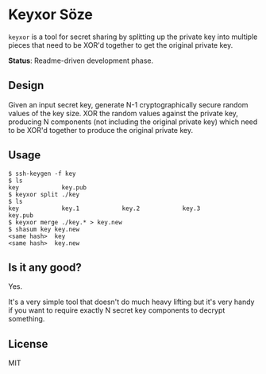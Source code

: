 # Keyxor Söze

`keyxor` is a tool for secret sharing by splitting up the private key into multiple pieces that need to be XOR'd together to get the original private key.

**Status**: Readme-driven development phase.


## Design

Given an input secret key, generate N-1 cryptographically secure random values of the key size. XOR the random values against the private key, producing N components (not including the original private key) which need to be XOR'd together to produce the original private key.

## Usage

```
$ ssh-keygen -f key
$ ls
key            key.pub
$ keyxor split ./key
$ ls
key            key.1            key.2            key.3            key.pub
$ keyxor merge ./key.* > key.new
$ shasum key key.new
<same hash>  key
<same hash>  key.new
```

## Is it any good?

Yes.

It's a very simple tool that doesn't do much heavy lifting but it's very handy if you want to require exactly N secret key components to decrypt something.


## License

MIT
